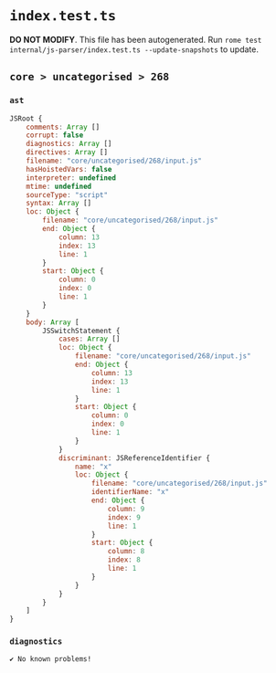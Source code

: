 # `index.test.ts`

**DO NOT MODIFY**. This file has been autogenerated. Run `rome test internal/js-parser/index.test.ts --update-snapshots` to update.

## `core > uncategorised > 268`

### `ast`

```javascript
JSRoot {
	comments: Array []
	corrupt: false
	diagnostics: Array []
	directives: Array []
	filename: "core/uncategorised/268/input.js"
	hasHoistedVars: false
	interpreter: undefined
	mtime: undefined
	sourceType: "script"
	syntax: Array []
	loc: Object {
		filename: "core/uncategorised/268/input.js"
		end: Object {
			column: 13
			index: 13
			line: 1
		}
		start: Object {
			column: 0
			index: 0
			line: 1
		}
	}
	body: Array [
		JSSwitchStatement {
			cases: Array []
			loc: Object {
				filename: "core/uncategorised/268/input.js"
				end: Object {
					column: 13
					index: 13
					line: 1
				}
				start: Object {
					column: 0
					index: 0
					line: 1
				}
			}
			discriminant: JSReferenceIdentifier {
				name: "x"
				loc: Object {
					filename: "core/uncategorised/268/input.js"
					identifierName: "x"
					end: Object {
						column: 9
						index: 9
						line: 1
					}
					start: Object {
						column: 8
						index: 8
						line: 1
					}
				}
			}
		}
	]
}
```

### `diagnostics`

```
✔ No known problems!

```
